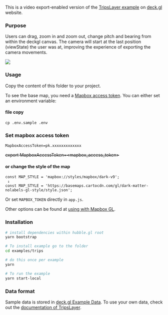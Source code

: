 This is a video export-enabled version of the [TripsLayer example](https://deck.gl/examples/trips-layer/)
on [deck.gl](http://deck.gl) website.

### Purpose

Users can drag, zoom in and zoom out, change pitch and bearing from within the deckgl canvas. The camera will start at the last position (viewState) the user was at, improving the experience of exporting the camera movements.

![](./trips.gif)

### Usage

Copy the content of this folder to your project.

To see the base map, you need a [Mapbox access token](https://docs.mapbox.com/help/how-mapbox-works/access-tokens/). You can either set an environment variable:

#### file copy

```
cp .env.sample .env
```

### Set mapbox access token

```
MapboxAccessToken=pk.xxxxxxxxxxxxx
```

~~export MapboxAccessToken=<mapbox_access_token>~~

#### or change the style of the map

```
const MAP_STYLE = 'mapbox://styles/mapbox/dark-v9';
 ↓
const MAP_STYLE = 'https://basemaps.cartocdn.com/gl/dark-matter-nolabels-gl-style/style.json';
```

Or set `MAPBOX_TOKEN` directly in `app.js`.

Other options can be found at [using with Mapbox GL](https://deck.gl/docs/get-started/using-with-map).

### Installation

```bash
# install dependencies within hubble.gl root
yarn bootstrap

# To install example go to the folder
cd examples/trips

# do this once per example
yarn

# To run the example
yarn start-local
```

### Data format

Sample data is stored in [deck.gl Example Data](https://github.com/visgl/deck.gl-data/tree/master/examples/trips). To use your own data, check out
the [documentation of TripsLayer](https://deck.gl/docs/api-reference/geo-layers/trips-layer).
